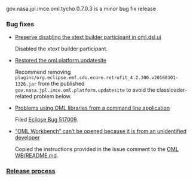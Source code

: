 gov.nasa.jpl.imce.oml.tycho 0.7.0.3 is a minor bug fix release

### Bug fixes

- [Preserve disabling the xtext builder participant in oml.dsl.ui](https://github.com/JPL-IMCE/gov.nasa.jpl.imce.oml.tycho/issues/17)

  Disabled the xtext builder participant.
  
- [Restored the oml.platform.updatesite](https://github.com/JPL-IMCE/gov.nasa.jpl.imce.oml.tycho/issues/16)

  Recommend removing `plugins/org.eclipse.emf.cdo.ecore.retrofit_4.2.300.v20160301-1326.jar` from the published `gov.nasa.jpl.imce.oml.platform.updatesite`
  to avoid the classloader-related problem below.
  
- [Problems using OML libraries from a command line application](https://github.com/JPL-IMCE/gov.nasa.jpl.imce.oml.tycho/issues/15)

  Filed [Eclipse Bug 517009](https://bugs.eclipse.org/bugs/show_bug.cgi?id=517009).
  
- [“OML Workbench” can’t be opened because it is from an unidentified developer](https://github.com/JPL-IMCE/gov.nasa.jpl.imce.oml.tycho/issues/14)

  Copied the instructions provided in the issue comment to the [OML WB/README.md](../releng/gov.nasa.jpl.oml.product/README.md).
  
### [Release process](releaseProcess.markdown)
